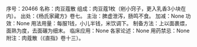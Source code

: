 序号：20466
名称：肉豆蔻散
组成：肉豆蔻1枚（剜小窍子，更入乳香3小块在内）。
出处：《杨氏家藏方》卷七。
主治：脾虚泄泻，肠鸣不食。
加减：None
功效：None
用法用量：每服1钱，小儿半钱，米饮调下。
制备方法：上以面裹煨，面熟为度，去面碾为细末。
临床应用：None
各家论述：None
用药禁忌：None
附注：肉蔻散（《直指》卷十三）。
